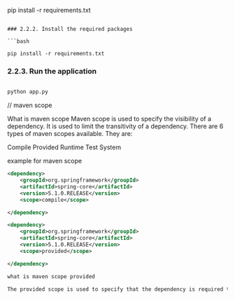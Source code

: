 pip install -r requirements.txt
```

### 2.2.2. Install the required packages

```bash

pip install -r requirements.txt
```

### 2.2.3. Run the application

```bash

python app.py
```



// maven scope

What is maven scope
Maven scope is used to specify the visibility of a dependency. It is used to limit the transitivity of a dependency. There are 6 types of maven scopes available. They are:

Compile
Provided
Runtime
Test
System

example for maven scope
```xml
<dependency>
    <groupId>org.springframework</groupId>
    <artifactId>spring-core</artifactId>
    <version>5.1.0.RELEASE</version>
    <scope>compile</scope>

</dependency>

<dependency>
    <groupId>org.springframework</groupId>
    <artifactId>spring-core</artifactId>
    <version>5.1.0.RELEASE</version>
    <scope>provided</scope>

</dependency>

what is maven scope provided

The provided scope is used to specify that the dependency is required to compile the project but should not be included in the final package. It is used to specify that the dependency is provided by the container or the environment in which the project is deployed. The provided scope is used to specify that the dependency is required to compile the project but should not be included in the final package. It is used to specify that the dependency is provided by the container or the environment in which the project is deployed.